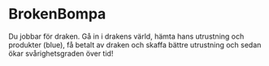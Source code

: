 # BrokenBompa

Du jobbar för draken. Gå in i drakens värld, hämta hans utrustning och produkter (blue), få betalt av draken och skaffa bättre utrustning och sedan ökar svårighetsgraden över tid!
